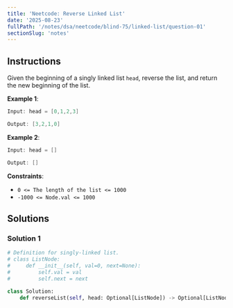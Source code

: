 ```yaml
---
title: 'Neetcode: Reverse Linked List'
date: '2025-08-23'
fullPath: '/notes/dsa/neetcode/blind-75/linked-list/question-01'
sectionSlug: 'notes'
---
```


## Instructions

Given the beginning of a singly linked list `head`, reverse the list, and return the new beginning of the list.

**Example 1**:

```Java
Input: head = [0,1,2,3]

Output: [3,2,1,0]
```

**Example 2**:

```Java
Input: head = []

Output: []
```

**Constraints**:

- `0 <= The length of the list <= 1000`
- `-1000 <= Node.val <= 1000`

## Solutions

### Solution 1

```Python
# Definition for singly-linked list.
# class ListNode:
#     def __init__(self, val=0, next=None):
#         self.val = val
#         self.next = next

class Solution:
    def reverseList(self, head: Optional[ListNode]) -> Optional[ListNode]:

```
